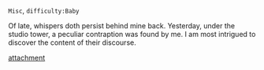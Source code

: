 `Misc`, `difficulty:Baby`

Of late, whispers doth persist behind mine back. Yesterday, under the studio tower, a peculiar contraption was found by me. I am most intrigued to discover the content of their discourse.

[attachment](https://github.com/chaitin/Real-World-CTF-6th-Challenges/releases/download/x/LongRange2_2bf203ac61f7a3c5f24ee3a250d8abd6.zip)
